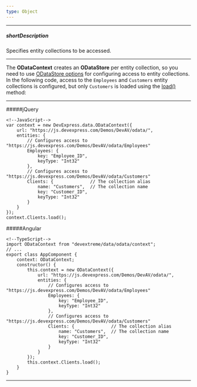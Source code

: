 ```yaml
---
type: Object
---
```

---
##### shortDescription
Specifies entity collections to be accessed.

---
The **ODataContext** creates an **ODataStore** per entity collection, so you need to use [ODataStore options](/api-reference/30%20Data%20Layer/ODataStore/1%20Configuration '/Documentation/ApiReference/Data_Layer/ODataStore/Configuration/') for configuring access to entity collections. In the following code, access to the `Employees` and `Customers` entity collections is configured, but only `Customers` is loaded using the [load()](/api-reference/30%20Data%20Layer/Store/3%20Methods/load().md '/Documentation/ApiReference/Data_Layer/ODataStore/Methods/#load') method:

---
#####jQuery

    <!--JavaScript-->
    var context = new DevExpress.data.ODataContext({
        url: "https://js.devexpress.com/Demos/DevAV/odata/",
        entities: { 
            // Configures access to "https://js.devexpress.com/Demos/DevAV/odata/Employees"
            Employees: { 
                key: "Employee_ID", 
                keyType: "Int32" 
            },
            // Configures access to "https://js.devexpress.com/Demos/DevAV/odata/Customers"
            Clients: {              // The collection alias
                name: "Customers",  // The collection name
                key: "Customer_ID", 
                keyType: "Int32" 
            }
        }
    });
    context.Clients.load();

#####Angular

    <!--TypeScript-->
    import ODataContext from "devextreme/data/odata/context";
    // ...
    export class AppComponent {
        context: ODataContext;
        constructor() {
            this.context = new ODataContext({
                url: "https://js.devexpress.com/Demos/DevAV/odata/",
                entities: { 
                    // Configures access to "https://js.devexpress.com/Demos/DevAV/odata/Employees"
                    Employees: { 
                        key: "Employee_ID", 
                        keyType: "Int32" 
                    },
                    // Configures access to "https://js.devexpress.com/Demos/DevAV/odata/Customers"
                    Clients: {              // The collection alias
                        name: "Customers",  // The collection name
                        key: "Customer_ID", 
                        keyType: "Int32" 
                    }
                }
            });
            this.context.Clients.load();
        }
    }

---